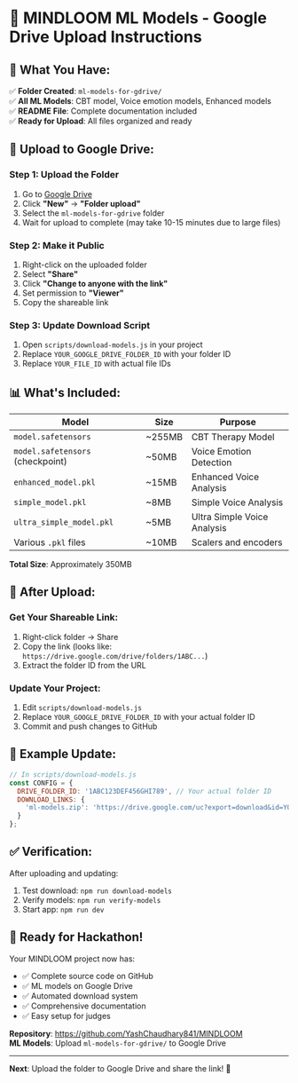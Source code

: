 # 📁 MINDLOOM ML Models - Google Drive Upload Instructions

## 🎯 **What You Have:**

✅ **Folder Created**: `ml-models-for-gdrive/`  
✅ **All ML Models**: CBT model, Voice emotion models, Enhanced models  
✅ **README File**: Complete documentation included  
✅ **Ready for Upload**: All files organized and ready  

## 🚀 **Upload to Google Drive:**

### **Step 1: Upload the Folder**
1. Go to [Google Drive](https://drive.google.com)
2. Click **"New"** → **"Folder upload"**
3. Select the `ml-models-for-gdrive` folder
4. Wait for upload to complete (may take 10-15 minutes due to large files)

### **Step 2: Make it Public**
1. Right-click on the uploaded folder
2. Select **"Share"**
3. Click **"Change to anyone with the link"**
4. Set permission to **"Viewer"**
5. Copy the shareable link

### **Step 3: Update Download Script**
1. Open `scripts/download-models.js` in your project
2. Replace `YOUR_GOOGLE_DRIVE_FOLDER_ID` with your folder ID
3. Replace `YOUR_FILE_ID` with actual file IDs

## 📊 **What's Included:**

| Model | Size | Purpose |
|-------|------|---------|
| `model.safetensors` | ~255MB | CBT Therapy Model |
| `model.safetensors` (checkpoint) | ~50MB | Voice Emotion Detection |
| `enhanced_model.pkl` | ~15MB | Enhanced Voice Analysis |
| `simple_model.pkl` | ~8MB | Simple Voice Analysis |
| `ultra_simple_model.pkl` | ~5MB | Ultra Simple Voice Analysis |
| Various `.pkl` files | ~10MB | Scalers and encoders |

**Total Size**: Approximately 350MB

## 🔗 **After Upload:**

### **Get Your Shareable Link:**
1. Right-click folder → Share
2. Copy the link (looks like: `https://drive.google.com/drive/folders/1ABC...`)
3. Extract the folder ID from the URL

### **Update Your Project:**
1. Edit `scripts/download-models.js`
2. Replace `YOUR_GOOGLE_DRIVE_FOLDER_ID` with your actual folder ID
3. Commit and push changes to GitHub

## 📝 **Example Update:**

```javascript
// In scripts/download-models.js
const CONFIG = {
  DRIVE_FOLDER_ID: '1ABC123DEF456GHI789', // Your actual folder ID
  DOWNLOAD_LINKS: {
    'ml-models.zip': 'https://drive.google.com/uc?export=download&id=YOUR_FILE_ID',
  }
};
```

## ✅ **Verification:**

After uploading and updating:
1. Test download: `npm run download-models`
2. Verify models: `npm run verify-models`
3. Start app: `npm run dev`

## 🎉 **Ready for Hackathon!**

Your MINDLOOM project now has:
- ✅ Complete source code on GitHub
- ✅ ML models on Google Drive
- ✅ Automated download system
- ✅ Comprehensive documentation
- ✅ Easy setup for judges

**Repository**: https://github.com/YashChaudhary841/MINDLOOM  
**ML Models**: Upload `ml-models-for-gdrive/` to Google Drive

---

**Next**: Upload the folder to Google Drive and share the link! 🚀
